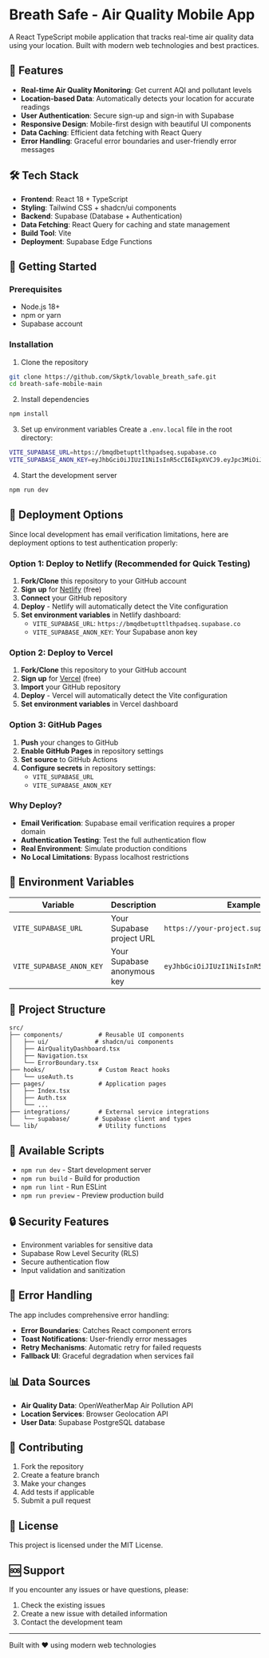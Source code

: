 # Breath Safe - Air Quality Mobile App

A React TypeScript mobile application that tracks real-time air quality data using your location. Built with modern web technologies and best practices.

## 🚀 Features

- **Real-time Air Quality Monitoring**: Get current AQI and pollutant levels
- **Location-based Data**: Automatically detects your location for accurate readings
- **User Authentication**: Secure sign-up and sign-in with Supabase
- **Responsive Design**: Mobile-first design with beautiful UI components
- **Data Caching**: Efficient data fetching with React Query
- **Error Handling**: Graceful error boundaries and user-friendly error messages

## 🛠️ Tech Stack

- **Frontend**: React 18 + TypeScript
- **Styling**: Tailwind CSS + shadcn/ui components
- **Backend**: Supabase (Database + Authentication)
- **Data Fetching**: React Query for caching and state management
- **Build Tool**: Vite
- **Deployment**: Supabase Edge Functions

## 📱 Getting Started

### Prerequisites

- Node.js 18+ 
- npm or yarn
- Supabase account

### Installation

1. Clone the repository
```bash
git clone https://github.com/Skptk/lovable_breath_safe.git
cd breath-safe-mobile-main
```

2. Install dependencies
```bash
npm install
```

3. Set up environment variables
Create a `.env.local` file in the root directory:
```bash
VITE_SUPABASE_URL=https://bmqdbetupttlthpadseq.supabase.co
VITE_SUPABASE_ANON_KEY=eyJhbGciOiJIUzI1NiIsInR5cCI6IkpXVCJ9.eyJpc3MiOiJzdXBhYmFzZSIsInJlZiI6ImJtcWRiZXR1cHR0bHRocGFkc2VxIiwicm9sZSI6ImFub24iLCJpYXQiOjE3NTUxNjQzNDcsImV4cCI6MjA3MDc0MDM0N30.wCHsFY73VDM93uJAWRLd4-XA_fTB7efJC7rXzsjhn8c
```

4. Start the development server
```bash
npm run dev
```

## 🚀 Deployment Options

Since local development has email verification limitations, here are deployment options to test authentication properly:

### Option 1: Deploy to Netlify (Recommended for Quick Testing)

1. **Fork/Clone** this repository to your GitHub account
2. **Sign up** for [Netlify](https://netlify.com) (free)
3. **Connect** your GitHub repository
4. **Deploy** - Netlify will automatically detect the Vite configuration
5. **Set environment variables** in Netlify dashboard:
   - `VITE_SUPABASE_URL`: `https://bmqdbetupttlthpadseq.supabase.co`
   - `VITE_SUPABASE_ANON_KEY`: Your Supabase anon key

### Option 2: Deploy to Vercel

1. **Fork/Clone** this repository to your GitHub account
2. **Sign up** for [Vercel](https://vercel.com) (free)
3. **Import** your GitHub repository
4. **Deploy** - Vercel will automatically detect the Vite configuration
5. **Set environment variables** in Vercel dashboard

### Option 3: GitHub Pages

1. **Push** your changes to GitHub
2. **Enable GitHub Pages** in repository settings
3. **Set source** to GitHub Actions
4. **Configure secrets** in repository settings:
   - `VITE_SUPABASE_URL`
   - `VITE_SUPABASE_ANON_KEY`

### Why Deploy?

- **Email Verification**: Supabase email verification requires a proper domain
- **Authentication Testing**: Test the full authentication flow
- **Real Environment**: Simulate production conditions
- **No Local Limitations**: Bypass localhost restrictions

## 🔧 Environment Variables

| Variable | Description | Example |
|----------|-------------|---------|
| `VITE_SUPABASE_URL` | Your Supabase project URL | `https://your-project.supabase.co` |
| `VITE_SUPABASE_ANON_KEY` | Your Supabase anonymous key | `eyJhbGciOiJIUzI1NiIsInR5cCI6IkpXVCJ9...` |

## 📁 Project Structure

```
src/
├── components/          # Reusable UI components
│   ├── ui/             # shadcn/ui components
│   ├── AirQualityDashboard.tsx
│   ├── Navigation.tsx
│   └── ErrorBoundary.tsx
├── hooks/               # Custom React hooks
│   └── useAuth.ts
├── pages/               # Application pages
│   ├── Index.tsx
│   ├── Auth.tsx
│   └── ...
├── integrations/        # External service integrations
│   └── supabase/       # Supabase client and types
└── lib/                 # Utility functions
```

## 🚀 Available Scripts

- `npm run dev` - Start development server
- `npm run build` - Build for production
- `npm run lint` - Run ESLint
- `npm run preview` - Preview production build

## 🔒 Security Features

- Environment variables for sensitive data
- Supabase Row Level Security (RLS)
- Secure authentication flow
- Input validation and sanitization

## 🐛 Error Handling

The app includes comprehensive error handling:
- **Error Boundaries**: Catches React component errors
- **Toast Notifications**: User-friendly error messages
- **Retry Mechanisms**: Automatic retry for failed requests
- **Fallback UI**: Graceful degradation when services fail

## 📊 Data Sources

- **Air Quality Data**: OpenWeatherMap Air Pollution API
- **Location Services**: Browser Geolocation API
- **User Data**: Supabase PostgreSQL database

## 🤝 Contributing

1. Fork the repository
2. Create a feature branch
3. Make your changes
4. Add tests if applicable
5. Submit a pull request

## 📄 License

This project is licensed under the MIT License.

## 🆘 Support

If you encounter any issues or have questions, please:
1. Check the existing issues
2. Create a new issue with detailed information
3. Contact the development team

---

Built with ❤️ using modern web technologies